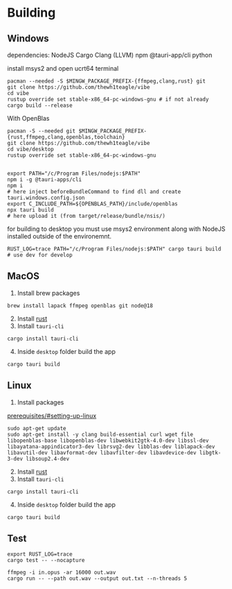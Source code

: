 # Building

## Windows

dependencies:
NodeJS
Cargo
Clang (LLVM)
npm @tauri-app/cli
python

install msys2 and open ucrt64 terminal

```console
pacman --needed -S $MINGW_PACKAGE_PREFIX-{ffmpeg,clang,rust} git
git clone https://github.com/thewh1teagle/vibe
cd vibe
rustup override set stable-x86_64-pc-windows-gnu # if not already
cargo build --release
```

With OpenBlas

```console
pacman -S --needed git $MINGW_PACKAGE_PREFIX-{rust,ffmpeg,clang,openblas,toolchain}
git clone https://github.com/thewh1teagle/vibe
cd vibe/desktop
rustup override set stable-x86_64-pc-windows-gnu


export PATH="/c/Program Files/nodejs:$PATH"
npm i -g @tauri-apps/cli
npm i
# here inject beforeBundleCommand to find dll and create tauri.windows.config.json
export C_INCLUDE_PATH=${OPENBLAS_PATH}/include/openblas
npx tauri build
# here upload it (from target/release/bundle/nsis/)
```

for building to desktop you must use msys2 environment along with NodeJS installed outside of the environemnt.

```
RUST_LOG=trace PATH="/c/Program Files/nodejs:$PATH" cargo tauri build # use dev for develop
```

## MacOS

1. Install brew packages

```console
brew install lapack ffmpeg openblas git node@18
```

2. Install [rust](https://www.rust-lang.org/tools/install)
3. Install `tauri-cli`

```console
cargo install tauri-cli
```

4. Inside `desktop` folder build the app

```console
cargo tauri build
```

## Linux

1. Install packages

[prerequisites/#setting-up-linux](https://tauri.app/v1/guides/getting-started/prerequisites/#setting-up-linux)

```console
sudo apt-get update
sudo apt-get install -y clang build-essential curl wget file libopenblas-base libopenblas-dev libwebkit2gtk-4.0-dev libssl-dev libayatana-appindicator3-dev librsvg2-dev libblas-dev liblapack-dev libavutil-dev libavformat-dev libavfilter-dev libavdevice-dev libgtk-3-dev libsoup2.4-dev
```

2. Install [rust](https://www.rust-lang.org/tools/install)
3. Install `tauri-cli`

```console
cargo install tauri-cli
```

4. Inside `desktop` folder build the app

```console
cargo tauri build
```

## Test

```
export RUST_LOG=trace
cargo test -- --nocapture
```

```console
ffmpeg -i in.opus -ar 16000 out.wav
cargo run -- --path out.wav --output out.txt --n-threads 5
```
